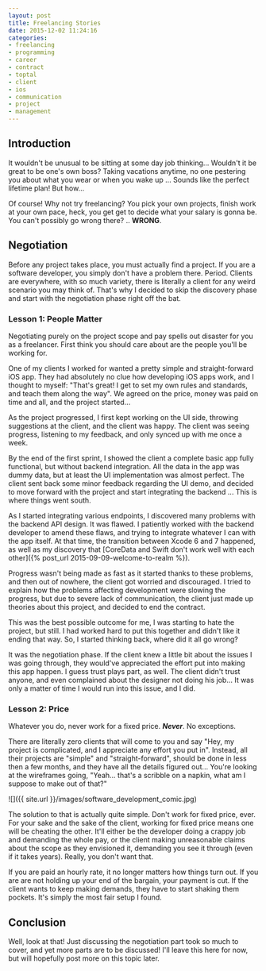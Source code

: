 ```yaml
---
layout: post
title: Freelancing Stories
date: 2015-12-02 11:24:16
categories: 
- freelancing
- programming
- career
- contract
- toptal
- client
- ios
- communication
- project
- management
---
```


## Introduction

It wouldn't be unusual to be sitting at some day job thinking... Wouldn't it be great to be one's own boss? Taking vacations anytime, no one pestering you about what you wear or when you wake up ... Sounds like the perfect lifetime plan! But how...

Of course! Why not try freelancing? You pick your own projects, finish work at your own pace, heck, you get get to decide what your salary is gonna be. You can't possibly go wrong there? .. __WRONG__.

## Negotiation

Before any project takes place, you must actually find a project. If you are a software developer, you simply don't have a problem there. Period. Clients are everywhere, with so much variety, there is literally a client for any weird scenario you may think of. That's why I decided to skip the discovery phase and start with the negotiation phase right off the bat.

### Lesson 1: People Matter

Negotiating purely on the project scope and pay spells out disaster for you as a freelancer. First think you should care about are the people you'll be working for.

One of my clients I worked for wanted a pretty simple and straight-forward iOS app. They had absolutely no clue how developing iOS apps work, and I thought to myself: "That's great! I get to set my own rules and standards, and teach them along the way". We agreed on the price, money was paid on time and all, and the project started...

As the project progressed, I first kept working on the UI side, throwing suggestions at the client, and the client was happy. The client was seeing progress, listening to my feedback, and only synced up with me once a week.

By the end of the first sprint, I showed the client a complete basic app fully functional, but without backend integration. All the data in the app was dummy data, but at least the UI implementation was almost perfect. The client sent back some minor feedback regarding the UI demo, and decided to move forward with the project and start integrating the backend ... This is where things went south.

As I started integrating various endpoints, I discovered many problems with the backend API design. It was flawed. I patiently worked with the backend developer to amend these flaws, and trying to integrate whatever I can with the app itself. At that time, the transition between Xcode 6 and 7 happened, as well as my discovery that [CoreData and Swift don't work well with each other]({% post_url 2015-09-09-welcome-to-realm %}).

Progress wasn't being made as fast as it started thanks to these problems, and then out of nowhere, the client got worried and discouraged. I tried to explain how the problems affecting development were slowing the progress, but due to severe lack of communication, the client just made up theories about this project, and decided to end the contract.

This was the best possible outcome for me, I was starting to hate the project, but still. I had worked hard to put this together and didn't like it ending that way. So, I started thinking back, where did it all go wrong?

It was the negotiation phase. If the client knew a little bit about the issues I was going through, they would've appreciated the effort put into making this app happen. I guess trust plays part, as well. The client didn't trust anyone, and even complained about the designer not doing his job... It was only a matter of time I would run into this issue, and I did.

### Lesson 2: Price

Whatever you do, never work for a fixed price. ___Never___. No exceptions.

There are literally zero clients that will come to you and say "Hey, my project is complicated, and I appreciate any effort you put in". Instead, all their projects are "simple" and "straight-forward", should be done in less then a few months, and they have all the details figured out... You're looking at the wireframes going, "Yeah... that's a scribble on a napkin, what am I suppose to make out of that?"

![]({{ site.url }}/images/software_development_comic.jpg)

The solution to that is actually quite simple. Don't work for fixed price, ever. For your sake and the sake of the client, working for fixed price means one will be cheating the other. It'll either be the developer doing a crappy job and demanding the whole pay, or the client making unreasonable claims about the scope as they envisioned it, demanding you see it through (even if it takes years). Really, you don't want that.

If you are paid an hourly rate, it no longer matters how things turn out. If you are are not holding up your end of the bargain, your payment is cut. If the client wants to keep making demands, they have to start shaking them pockets. It's simply the most fair setup I found.

## Conclusion

Well, look at that! Just discussing the negotiation part took so much to cover, and yet more parts are to be discussed! I'll leave this here for now, but will hopefully post more on this topic later.
